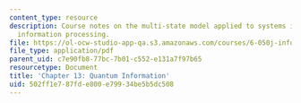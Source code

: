 ```yaml
---
content_type: resource
description: Course notes on the multi-state model applied to systems intended for
  information processing.
file: https://ol-ocw-studio-app-qa.s3.amazonaws.com/courses/6-050j-information-and-entropy-spring-2008/502ff1e787fde800e79934be5b5dc508_MIT6_050JS08_chapter13.pdf
file_type: application/pdf
parent_uid: c7e90fb8-77bc-7b01-c552-e131a7f97b65
resourcetype: Document
title: 'Chapter 13: Quantum Information'
uid: 502ff1e7-87fd-e800-e799-34be5b5dc508
---
```

